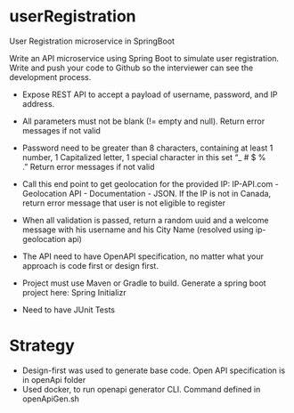 # userRegistration
User Registration microservice in SpringBoot

Write an API microservice using Spring Boot to simulate user registration. Write and push your code to Github so the interviewer can see the development process.

- Expose REST API to accept a payload of username, password, and IP address.

- All parameters must not be blank (!= empty and null). Return error messages if not valid

- Password need to be greater than 8 characters, containing at least 1 number, 1 Capitalized letter, 1 special character in this set “_ # $ % .” Return error messages if not valid

- Call this end point to get geolocation for the provided IP: IP-API.com - Geolocation API - Documentation - JSON. If the IP is not in Canada, return error message that user is not eligible to register

- When all validation is passed, return a random uuid and a welcome message with his username and his City Name (resolved using ip-geolocation api)

- The API need to have OpenAPI specification, no matter what your approach is code first or design first.

- Project must use Maven or Gradle to build. Generate a spring boot project here: Spring Initializr

- Need to have JUnit Tests


# Strategy

- Design-first was used to generate base code. Open API specification is in openApi folder
- Used docker, to run openapi generator CLI. Command defined in openApiGen.sh